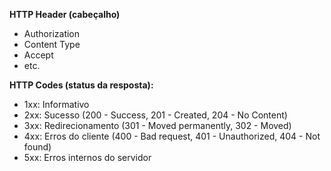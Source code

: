 **HTTP Header (cabeçalho)**
- Authorization
- Content Type
- Accept
- etc.

**HTTP Codes (status da resposta):**
- 1xx: Informativo
- 2xx: Sucesso (200 - Success, 201 - Created, 204 - No Content)
- 3xx: Redirecionamento (301 - Moved permanently, 302 - Moved)
- 4xx: Erros do cliente (400 - Bad request, 401 - Unauthorized, 404 - Not found)
- 5xx: Erros internos do servidor
